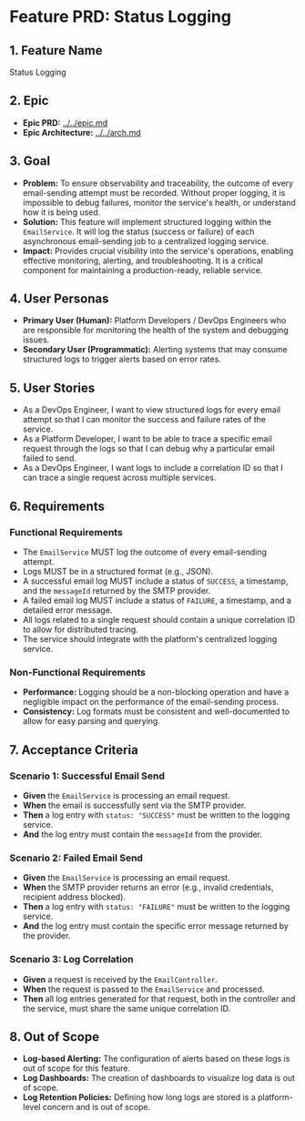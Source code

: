 # Feature PRD: Status Logging

## 1. Feature Name

Status Logging

## 2. Epic

- **Epic PRD:** [../../epic.md](./../epic.md)
- **Epic Architecture:** [../../arch.md](./../arch.md)

## 3. Goal

- **Problem:** To ensure observability and traceability, the outcome of every email-sending attempt must be recorded. Without proper logging, it is impossible to debug failures, monitor the service's health, or understand how it is being used.
- **Solution:** This feature will implement structured logging within the `EmailService`. It will log the status (success or failure) of each asynchronous email-sending job to a centralized logging service.
- **Impact:** Provides crucial visibility into the service's operations, enabling effective monitoring, alerting, and troubleshooting. It is a critical component for maintaining a production-ready, reliable service.

## 4. User Personas

- **Primary User (Human):** Platform Developers / DevOps Engineers who are responsible for monitoring the health of the system and debugging issues.
- **Secondary User (Programmatic):** Alerting systems that may consume structured logs to trigger alerts based on error rates.

## 5. User Stories

- As a DevOps Engineer, I want to view structured logs for every email attempt so that I can monitor the success and failure rates of the service.
- As a Platform Developer, I want to be able to trace a specific email request through the logs so that I can debug why a particular email failed to send.
- As a DevOps Engineer, I want logs to include a correlation ID so that I can trace a single request across multiple services.

## 6. Requirements

### Functional Requirements

- The `EmailService` MUST log the outcome of every email-sending attempt.
- Logs MUST be in a structured format (e.g., JSON).
- A successful email log MUST include a status of `SUCCESS`, a timestamp, and the `messageId` returned by the SMTP provider.
- A failed email log MUST include a status of `FAILURE`, a timestamp, and a detailed error message.
- All logs related to a single request should contain a unique correlation ID to allow for distributed tracing.
- The service should integrate with the platform's centralized logging service.

### Non-Functional Requirements

- **Performance:** Logging should be a non-blocking operation and have a negligible impact on the performance of the email-sending process.
- **Consistency:** Log formats must be consistent and well-documented to allow for easy parsing and querying.

## 7. Acceptance Criteria

### Scenario 1: Successful Email Send

- **Given** the `EmailService` is processing an email request.
- **When** the email is successfully sent via the SMTP provider.
- **Then** a log entry with `status: "SUCCESS"` must be written to the logging service.
- **And** the log entry must contain the `messageId` from the provider.

### Scenario 2: Failed Email Send

- **Given** the `EmailService` is processing an email request.
- **When** the SMTP provider returns an error (e.g., invalid credentials, recipient address blocked).
- **Then** a log entry with `status: "FAILURE"` must be written to the logging service.
- **And** the log entry must contain the specific error message returned by the provider.

### Scenario 3: Log Correlation

- **Given** a request is received by the `EmailController`.
- **When** the request is passed to the `EmailService` and processed.
- **Then** all log entries generated for that request, both in the controller and the service, must share the same unique correlation ID.

## 8. Out of Scope

- **Log-based Alerting:** The configuration of alerts based on these logs is out of scope for this feature.
- **Log Dashboards:** The creation of dashboards to visualize log data is out of scope.
- **Log Retention Policies:** Defining how long logs are stored is a platform-level concern and is out of scope.
